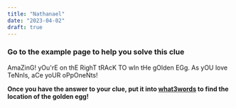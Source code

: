 ```yaml
---
title: "Nathanael"
date: "2023-04-02"
draft: true
---
```


### Go to the example page to help you solve this clue

AmaZinG! yOu'rE on thE RighT tRAcK TO wIn tHe gOlden EGg. As yOU love TeNnIs, aCe yoUR oPpOneNts!

__Once you have the answer to your clue, put it into [what3words](https://what3words.com/pretty.needed.chill) to find the location of the golden egg!__